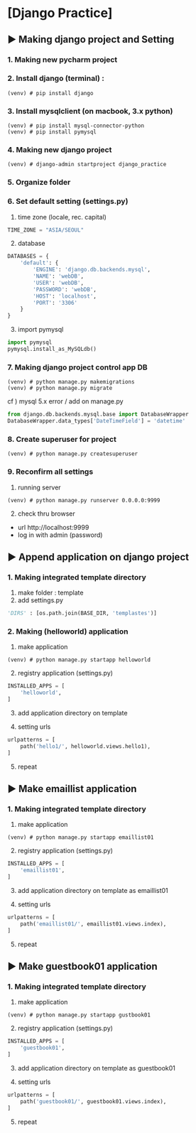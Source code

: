 
# [Django Practice]

## ▶︎ Making django project and Setting
### 1. Making new pycharm project
### 2. Install django (terminal) :
```terminal
(venv) # pip install django
```
### 3. Install mysqlclient (on macbook, 3.x python)
```terminal
(venv) # pip install mysql-connector-python
(venv) # pip install pymysql
```

### 4. Making new django project
```terminal
(venv) # django-admin startproject django_practice
```
### 5. Organize folder
### 6. Set default setting (settings.py)
1) time zone (locale, rec. capital)
```python
TIME_ZONE = "ASIA/SEOUL"
```
2) database
```python
DATABASES = {
    'default': {
        'ENGINE': 'django.db.backends.mysql',
        'NAME': 'webDB',
        'USER': 'webDB',
        'PASSWORD': 'webDB',
        'HOST': 'localhost',
        'PORT': '3306'
    }
}
```
3) import pymysql
```python
import pymysql
pymysql.install_as_MySQLdb()
```
### 7. Making django project control app DB
```terminal
(venv) # python manage.py makemigrations
(venv) # python manage.py migrate
```
cf ) mysql 5.x error / add on manage.py
```python
from django.db.backends.mysql.base import DatabaseWrapper
DatabaseWrapper.data_types['DateTimeField'] = 'datetime'
```

### 8. Create superuser for project
```terminal
(venv) # python manage.py createsuperuser
```


### 9. Reconfirm all settings
1) running server
```terminal
(venv) # python manage.py runserver 0.0.0.0:9999
```
2) check thru browser
- url http://localhost:9999
- log in with admin (password)

## ▶︎ Append application on django project
### 1. Making integrated template directory 

1) make folder : template
2) add settings.py
```python
'DIRS' : [os.path.join(BASE_DIR, 'templastes')]
```
### 2. Making (helloworld) application
1) make application
```terminal
(venv) # python manage.py startapp helloworld
```
2) registry application (settings.py) 
```python
INSTALLED_APPS = [
    'helloworld',
]
```
3) add application directory on template

4) setting urls 
```python
urlpatterns = [
    path('hello1/', helloworld.views.hello1),
]
```
5) repeat

## ▶︎ Make emaillist application
### 1. Making integrated template directory
1) make application
```terminal
(venv) # python manage.py startapp emaillist01
```
2) registry application (settings.py) 
```python
INSTALLED_APPS = [
    'emaillist01',
]
```
3) add application directory on template as emaillist01

4) setting urls 
```python
urlpatterns = [
    path('emaillist01/', emaillist01.views.index),
]
```
5) repeat


## ▶︎ Make guestbook01 application
### 1. Making integrated template directory
1) make application
```terminal
(venv) # python manage.py startapp gustbook01
```
2) registry application (settings.py) 
```python
INSTALLED_APPS = [
    'guestbook01',
]
```
3) add application directory on template as guestbook01

4) setting urls 
```python
urlpatterns = [
    path('guestbook01/', guestbook01.views.index),
]
```
5) repeat
